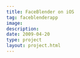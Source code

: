 ```yaml
---
title: FaceBlender on iOS
tag: faceblenderapp
image: 
description: 
date: 2009-04-20
type: project
layout: project.html
---
```



